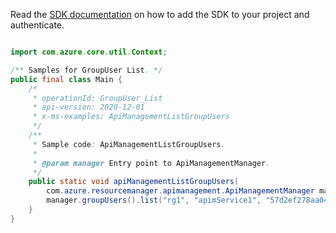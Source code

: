 Read the [SDK documentation](https://github.com/Azure/azure-sdk-for-java/blob/azure-resourcemanager-apimanagement_1.0.0-beta.2/sdk/apimanagement/azure-resourcemanager-apimanagement/README.md) on how to add the SDK to your project and authenticate.

```java

import com.azure.core.util.Context;

/** Samples for GroupUser List. */
public final class Main {
    /*
     * operationId: GroupUser_List
     * api-version: 2020-12-01
     * x-ms-examples: ApiManagementListGroupUsers
     */
    /**
     * Sample code: ApiManagementListGroupUsers.
     *
     * @param manager Entry point to ApiManagementManager.
     */
    public static void apiManagementListGroupUsers(
        com.azure.resourcemanager.apimanagement.ApiManagementManager manager) {
        manager.groupUsers().list("rg1", "apimService1", "57d2ef278aa04f0888cba3f3", null, null, null, Context.NONE);
    }
}
```
